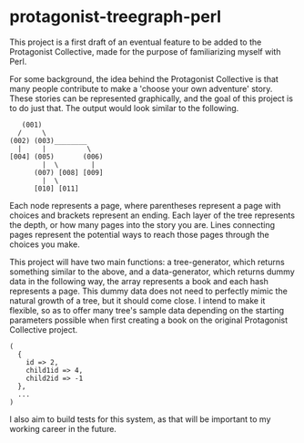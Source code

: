 # protagonist-treegraph-perl
This project is a first draft of an eventual feature to be added to the Protagonist Collective, made for the purpose of familiarizing myself with Perl.

For some background, the idea behind the Protagonist Collective is that many people contribute to make a 'choose your own adventure' story. These stories can be represented graphically, and the goal of this project is to do just that. The output would look similar to the following.

```
   (001)
  /     \
(002) (003)________
  |     |          \
[004] (005)       (006)
        |  \        |
      (007) [008] [009]
        |  \
      [010] [011]
```

Each node represents a page, where parentheses represent a page with choices and brackets represent an ending. Each layer of the tree represents the depth, or how many pages into the story you are. Lines connecting pages represent the potential ways to reach those pages through the choices you make.

This project will have two main functions: a tree-generator, which returns something similar to the above, and a data-generator, which returns dummy data in the following way, the array represents a book and each hash represents a page. This dummy data does not need to perfectly mimic the natural growth of a tree, but it should come close. I intend to make it flexible, so as to offer many tree's sample data depending on the starting parameters possible when first creating a book on the original Protagonist Collective project.

```
(
  {
    id => 2, 
    child1id => 4, 
    child2id => -1
  }, 
  ...
)
```

I also aim to build tests for this system, as that will be important to my working career in the future.